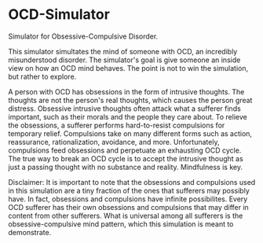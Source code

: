 # OCD-Simulator
Simulator for Obsessive-Compulsive Disorder.

This simulator simultates the mind of someone with OCD, an incredibly misunderstood disorder. The simulator's goal is give someone an inside view on how an OCD mind behaves. The point is not to win the simulation, but rather to explore.

A person with OCD has obsessions in the form of intrusive thoughts. The thoughts are not the person's real thoughts, which causes the person great distress. Obsessive intrusive thoughts often attack what a sufferer finds important, such as their morals and the people they care about. To relieve the obsessions, a sufferer performs hard-to-resist compulsions for temporary relief. Compulsions take on many different forms such as action, reassurance, rationalization, avoidance, and more. Unfortunately, compulsions feed obsessions and perpetuate an exhausting OCD cycle. The true way to break an OCD cycle is to accept the intrusive thought as just a passing thought with no substance and reality. Mindfulness is key.

Disclaimer: It is important to note that the obsessions and compulsions used in this simulation are a tiny fraction of the ones that sufferers may possibly have. In fact, obsessions and compulsions have infinite possibilites. Every OCD sufferer has their own obsessions and compulsions that may differ in content from other sufferers. What is universal among all sufferers is the obsessive-compulsive mind pattern, which this simulation is meant to demonstrate. 
